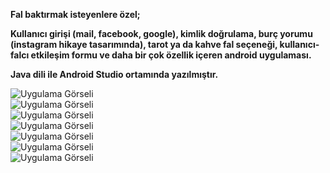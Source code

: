 **Fal baktırmak isteyenlere özel;**

**Kullanıcı girişi (mail, facebook, google),  kimlik doğrulama, burç yorumu (instagram hikaye tasarımında), tarot ya da kahve fal seçeneği, kullanıcı-falcı etkileşim formu ve daha bir çok özellik içeren android uygulaması.**

**Java dili ile Android Studio ortamında yazılmıştır.**




![Uygulama Görseli ](https://github.com/muratcivek/fortuneAppAndroid/blob/main/fortunAppsSreenshot/1.jpg)  
![Uygulama Görseli ](https://github.com/muratcivek/fortuneAppAndroid/blob/main/fortunAppsSreenshot/2.jpg)  
![Uygulama Görseli ](https://github.com/muratcivek/fortuneAppAndroid/blob/main/fortunAppsSreenshot/3.jpg)  
![Uygulama Görseli ](https://github.com/muratcivek/fortuneAppAndroid/blob/main/fortunAppsSreenshot/4.jpg)  
![Uygulama Görseli ](https://github.com/muratcivek/fortuneAppAndroid/blob/main/fortunAppsSreenshot/5.jpg)  
![Uygulama Görseli ](https://github.com/muratcivek/fortuneAppAndroid/blob/main/fortunAppsSreenshot/6.jpg)  
![Uygulama Görseli ](https://github.com/muratcivek/fortuneAppAndroid/blob/main/fortunAppsSreenshot/7.jpg)
